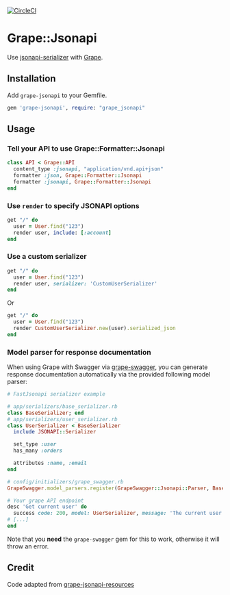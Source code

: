 [![CircleCI](https://circleci.com/gh/EmCousin/grape-jsonapi/tree/master.svg?style=svg)](https://circleci.com/gh/EmCousin/grape-jsonapi/tree/master)

# Grape::Jsonapi

Use [jsonapi-serializer](https://github.com/jsonapi-serializer/jsonapi-serializer) with [Grape](https://github.com/ruby-grape/grape).

## Installation

Add `grape-jsonapi` to your Gemfile.

```ruby
gem 'grape-jsonapi', require: "grape_jsonapi"
```

## Usage

### Tell your API to use Grape::Formatter::Jsonapi

```ruby
class API < Grape::API
  content_type :jsonapi, "application/vnd.api+json"
  formatter :json, Grape::Formatter::Jsonapi
  formatter :jsonapi, Grape::Formatter::Jsonapi
end
```

### Use `render` to specify JSONAPI options

```ruby
get "/" do
  user = User.find("123")
  render user, include: [:account]
end
```

### Use a custom serializer

```ruby
get "/" do
  user = User.find("123")
  render user, serializer: 'CustomUserSerializer'
end
```

Or

```ruby
get "/" do
  user = User.find("123")
  render CustomUserSerializer.new(user).serialized_json
end
```

### Model parser for response documentation

When using Grape with Swagger via [grape-swagger](https://github.com/ruby-grape/grape-swagger), you can generate response documentation automatically via the provided following model parser:

```ruby
# FastJsonapi serializer example

# app/serializers/base_serializer.rb
class BaseSerializer; end
# app/serializers/user_serializer.rb
class UserSerializer < BaseSerializer
  include JSONAPI::Serializer

  set_type :user
  has_many :orders

  attributes :name, :email
end

# config/initializers/grape_swagger.rb
GrapeSwagger.model_parsers.register(GrapeSwagger::Jsonapi::Parser, BaseSerializer)

# Your grape API endpoint
desc 'Get current user' do
  success code: 200, model: UserSerializer, message: 'The current user'
# [...]
end
```

Note that you **need** the `grape-swagger` gem for this to work, otherwise it will throw an error.

## Credit

Code adapted from [grape-jsonapi-resources](https://github.com/cdunn/grape-jsonapi-resources)
